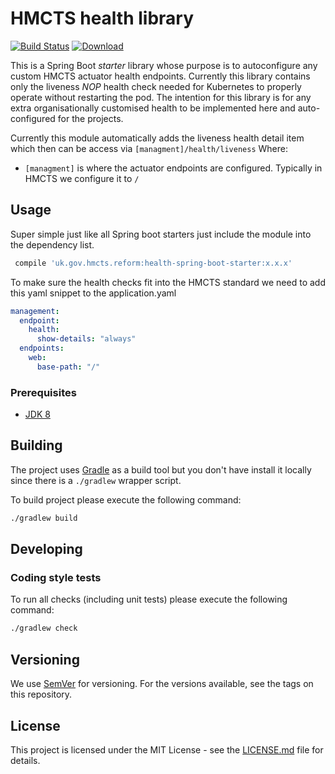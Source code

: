 # HMCTS health library

[![Build Status](https://travis-ci.com/hmcts/health-spring-boot-starter.svg?branch=master)](https://travis-ci.com/hmcts/health-spring-boot-starter)
[ ![Download](https://api.bintray.com/packages/hmcts/hmcts-maven/health-spring-boot-starter/images/download.svg) ](https://bintray.com/hmcts/hmcts-maven/health-spring-boot-starter/_latestVersion)

This is a Spring Boot _starter_ library whose purpose is to autoconfigure any custom HMCTS actuator health endpoints.
Currently this library contains only the liveness _NOP_ health check needed for Kubernetes to properly operate without restarting the pod. 
The intention for this library is for any extra organisationally customised health to be implemented here and auto-configured for the projects.
 
Currently this module automatically adds the liveness health detail item which then can be access via `[managment]/health/liveness`
Where:
- `[managment]` is where the actuator endpoints are configured. Typically in HMCTS we configure it to `/`
 
## Usage
Super simple just like all Spring boot starters just include the module into the dependency list.
```groovy
 compile 'uk.gov.hmcts.reform:health-spring-boot-starter:x.x.x'
```
To make sure the health checks fit into the HMCTS standard we need to add this yaml snippet to the application.yaml
```yaml
management:
  endpoint:
    health:
      show-details: "always"
  endpoints:
    web:
      base-path: "/"
```

### Prerequisites

- [JDK 8](https://www.oracle.com/java)


## Building

The project uses [Gradle](https://gradle.org) as a build tool but you don't have install it locally since there is a
`./gradlew` wrapper script.  

To build project please execute the following command:

```bash
./gradlew build
```

## Developing

### Coding style tests

To run all checks (including unit tests) please execute the following command:

```bash
./gradlew check
```

## Versioning

We use [SemVer](http://semver.org/) for versioning.
For the versions available, see the tags on this repository.

## License

This project is licensed under the MIT License - see the [LICENSE.md](LICENSE.md) file for details.
